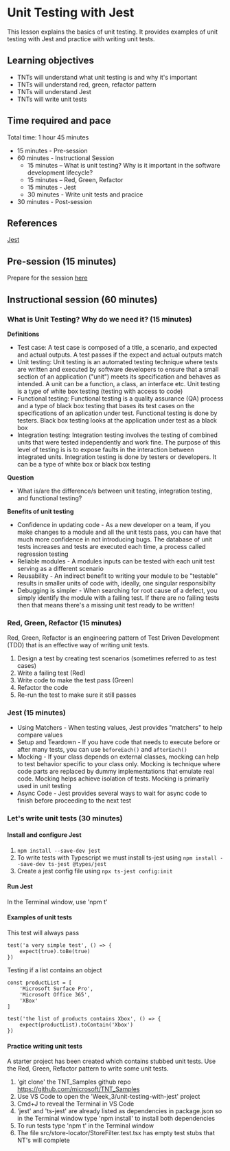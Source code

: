 # Unit Testing with Jest

This lesson explains the basics of unit testing. It provides examples of unit testing with Jest and practice with writing unit tests.

## Learning objectives

* TNTs will understand what unit testing is and why it's important
* TNTs will understand red, green, refactor pattern
* TNTs will understand Jest
* TNTs will write unit tests

## Time required and pace

Total time: 1 hour 45 minutes

* 15 minutes - Pre-session
* 60 minutes - Instructional Session
  * 15 minutes – What is unit testing? Why is it important in the software development lifecycle?
  * 15 minutes – Red, Green, Refactor
  * 15 minutes - Jest
  * 30 minutes - Write unit tests and pracice
* 30 minutes - Post-session

## References

[Jest](https://jestjs.io)

## Pre-session (15 minutes)

Prepare for the session [here](https://github.com/tnt-summer-academy/Curriculum/wiki/%5BENG3.2%5D-Unit-testing-with-Jest)

## Instructional session (60 minutes)

### What is Unit Testing? Why do we need it? (15 minutes)

**Definitions**

* Test case: A test case is composed of a title, a scenario, and expected and actual outputs. A test passes if the expect and actual outputs match
* Unit testing: Unit testing is an automated testing technique where tests are written and executed by software developers to ensure that a small section of an application ("unit") meets its specification and behaves as intended. A unit can be a function, a class, an interface etc. Unit testing is a type of white box testing (testing with access to code)  
* Functional testing: Functional testing is a quality assurance (QA) process and a type of black box testing that bases its test cases on the specifications of an aplication under test. Functional testing is done by testers. Black box testing looks at the application under test as a black box
* Integration testing: Integration testing involves the testing of combined units that were tested independently and work fine. The purpose of this level of testing is is to expose faults in the interaction between integrated units. Integration testing is done by testers or developers. It can be a type of white box or black box testing

**Question**

* What is/are the difference/s between unit testing, integration testing, and functional testing?

**Benefits of unit testing**

* Confidence in updating code - As a new developer on a team, if you make changes to a module and all the unit tests pass, you can have that much more confidence in not introducing bugs. The database of unit tests increases and tests are executed each time, a process called regression testing
* Reliable modules - A modules inputs can be tested with each unit test serving as a different scenario
* Reusability - An indirect benefit to writing your module to be "testable" results in smaller units of code with, ideally, one singular responsibilty
* Debugging is simpler - When searching for root cause of a defect, you simply identify the module with a failing test. If there are no failing tests then that means there's a missing unit test ready to be written!

### Red, Green, Refactor (15 minutes)

Red, Green, Refactor is an engineering pattern of Test Driven Development (TDD) that is an effective way of writing unit tests.

1. Design a test by creating test scenarios (sometimes referred to as test cases)
2. Write a failing test (Red)
3. Write code to make the test pass (Green)
4. Refactor the code
5. Re-run the test to make sure it still passes

### Jest (15 minutes)


* Using Matchers - When testing values, Jest provides "matchers" to help compare values
* Setup and Teardown - If you have code that needs to execute before or after many tests, you can use `beforeEach()` and `afterEach()`
* Mocking - If your class depends on external classes, mocking can help to test behavior specific to your class only. Mocking is technique where code parts are replaced by dummy implementations that emulate real code. Mocking helps achieve isolation of tests. Mocking is primarily used in unit testing
* Async Code - Jest provides several ways to wait for async code to finish before proceeding to the next test

### Let's write unit tests (30 minutes)

#### Install and configure Jest

1. `npm install --save-dev jest`
2. To write tests with Typescript we must install ts-jest using `npm install --save-dev ts-jest @types/jest`
3. Create a jest config file using `npx ts-jest config:init`

#### Run Jest

In the Terminal window, use 'npm t'

#### Examples of unit tests

This test will always pass

    test('a very simple test', () => {
        expect(true).toBe(true)
    })

Testing if a list contains an object

    const productList = [
        'Microsoft Surface Pro', 
        'Microsoft Office 365', 
        'XBox'
    ]

    test('the list of products contains Xbox', () => {
        expect(productList).toContain('Xbox')
    })

#### Practice writing unit tests

A starter project has been created which contains stubbed unit tests. Use the Red, Green, Refactor pattern to write some unit tests.

1. 'git clone' the TNT_Samples github repo <https://github.com/microsoft/TNT_Samples>
2. Use VS Code to open the 'Week_3/unit-testing-with-jest' project
3. Cmd+J to reveal the Terminal in VS Code
4. 'jest' and 'ts-jest' are already listed as dependencies in package.json so in the Terminal window type 'npm install' to install both dependencies
5. To run tests type 'npm t' in the Terminal window
6. The file src/store-locator/StoreFilter.test.tsx has empty test stubs that NT's will complete
